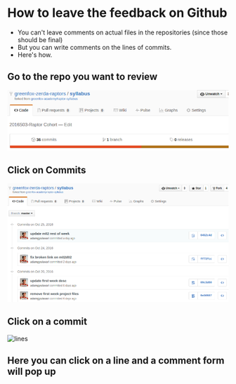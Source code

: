 # How to leave the feedback on Github
- You can't leave comments on actual files in the repositories (since those should be final)
- But you can write comments on the lines of commits.
- Here's how.

## Go to the repo you want to review
![Repo](repo.png)

## Click on Commits
![Commits](commits.png)

## Click on a commit
![lines](lines.png)

## Here you can click on a line and a comment form will pop up
